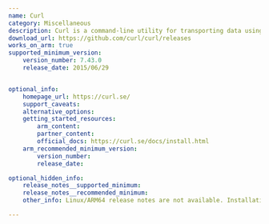 ```yaml
---
name: Curl
category: Miscellaneous
description: Curl is a command-line utility for transporting data using various network protocols. It is used to make online requests, download files, and communicate with APIs.
download_url: https://github.com/curl/curl/releases
works_on_arm: true
supported_minimum_version:
    version_number: 7.43.0
    release_date: 2015/06/29


optional_info:
    homepage_url: https://curl.se/
    support_caveats:
    alternative_options:
    getting_started_resources:
        arm_content: 
        partner_content: 
        official_docs: https://curl.se/docs/install.html 
    arm_recommended_minimum_version:
        version_number:
        release_date: 

optional_hidden_info:
    release_notes__supported_minimum:
    release_notes__recommended_minimum:
    other_info: Linux/ARM64 release notes are not available. Installation and testing were done using first released tar files [here](https://github.com/curl/curl/releases/tag/curl-7_43_0).

---
```

